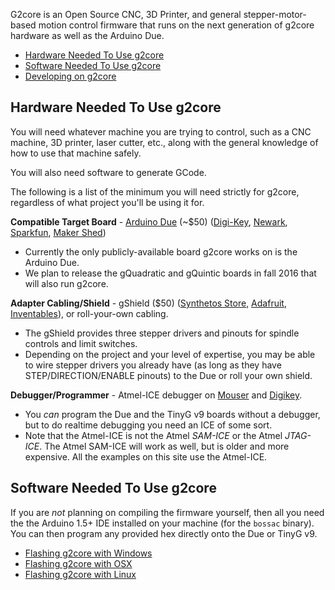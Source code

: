 G2core is an Open Source CNC, 3D Printer, and general stepper-motor-based motion control firmware that runs on the next generation of g2core hardware as well as the Arduino Due.

* [Hardware Needed To Use g2core](#hardware-needed-to-use-g2gore)
* [Software Needed To Use g2core](#software-needed-to-use-g2core)
* [Developing on g2core](Getting-Started-with-g2core-Development)

## Hardware Needed To Use g2core
You will need whatever machine you are trying to control, such as a CNC machine, 3D printer, laser cutter, etc., along with the general knowledge of how to use that machine safely.

You will also need software to generate GCode.

The following is a list of the minimum you will need strictly for g2core, regardless of what project you'll be using it for.

**Compatible Target Board** - [Arduino Due](http://arduino.cc/en/Main/arduinoBoardDue) (~$50) ([Digi-Key](https://www.digikey.com/product-highlights/us/en/arduino-arduino-due-board/2831), [Newark](http://www.newark.com/arduino/a000062/dev-brd-sam3x8e-arm-cortex-m3/dp/47W2961), [Sparkfun](https://www.sparkfun.com/products/11589), [Maker Shed](http://www.makershed.com/Arduino_Due_p/mksp16.htm))
* Currently the only publicly-available board g2core works on is the Arduino Due.
* We plan to release the gQuadratic and gQuintic boards in fall 2016 that will also run g2core.

**Adapter Cabling/Shield** - gShield ($50) ([Synthetos Store](https://synthetos.myshopify.com/products/gshield-v5), [Adafruit](http://www.adafruit.com/products/1750), [Inventables](https://www.inventables.com/technologies/gshield)), or roll-your-own cabling.
* The gShield provides three stepper drivers and pinouts for spindle controls and limit switches.
* Depending on the project and your level of expertise, you may be able to wire stepper drivers you already have (as long as they have STEP/DIRECTION/ENABLE pinouts) to the Due or roll your own shield.

**Debugger/Programmer** - Atmel-ICE debugger on [Mouser](http://www.mouser.com/ProductDetail/Atmel/ATATMEL-ICE-BASIC/?qs=sGAEpiMZZMsn4IaorHFpMNdmy%252bJMuxsJtWHi7YhUN7M%3d) and  [Digikey](http://www.digikey.com/product-detail/en/atmel/ATATMEL-ICE-BASIC/ATATMEL-ICE-BASIC-ND/4753381). 
* You _can_ program the Due and the TinyG v9 boards without a debugger, but to do realtime debugging you need an ICE of some sort. 
* Note that the Atmel-ICE is not the Atmel _SAM-ICE_ or the Atmel _JTAG-ICE_. The Atmel SAM-ICE will work as well, but is older and more expensive. All the examples on this site use the Atmel-ICE.

## Software Needed To Use g2core

If you are _not_ planning on compiling the firmware yourself, then all you need the the Arduino 1.5+ IDE installed on your machine (for the `bossac` binary). You can then program any provided hex directly onto the Due or TinyG v9.

* [Flashing g2core with Windows](Flashing-G2-with-Windows)
* [Flashing g2core with OSX](Flashing-G2-with-OSX)
* [Flashing g2core with Linux](Flashing-G2-with-Linux)



